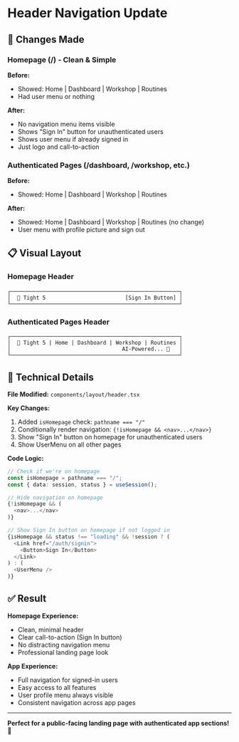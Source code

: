 # Header Navigation Update

## 🎯 Changes Made

### Homepage (/) - Clean & Simple

**Before:**

- Showed: Home | Dashboard | Workshop | Routines
- Had user menu or nothing

**After:**

- No navigation menu items visible
- Shows "Sign In" button for unauthenticated users
- Shows user menu if already signed in
- Just logo and call-to-action

### Authenticated Pages (/dashboard, /workshop, etc.)

**Before:**

- Showed: Home | Dashboard | Workshop | Routines

**After:**

- Showed: Home | Dashboard | Workshop | Routines (no change)
- User menu with profile picture and sign out

## 📋 Visual Layout

### Homepage Header

```
┌─────────────────────────────────────────────────────┐
│  🎤 Tight 5                         [Sign In Button] │
└─────────────────────────────────────────────────────┘
```

### Authenticated Pages Header

```
┌─────────────────────────────────────────────────────┐
│  🎤 Tight 5 | Home | Dashboard | Workshop | Routines │
│                                   AI-Powered... 👤   │
└─────────────────────────────────────────────────────┘
```

## 🔧 Technical Details

**File Modified:** `components/layout/header.tsx`

**Key Changes:**

1. Added `isHomepage` check: `pathname === "/"`
2. Conditionally render navigation: `{!isHomepage && <nav>...</nav>}`
3. Show "Sign In" button on homepage for unauthenticated users
4. Show UserMenu on all other pages

**Code Logic:**

```typescript
// Check if we're on homepage
const isHomepage = pathname === "/";
const { data: session, status } = useSession();

// Hide navigation on homepage
{!isHomepage && (
  <nav>...</nav>
)}

// Show Sign In button on homepage if not logged in
{isHomepage && status !== "loading" && !session ? (
  <Link href="/auth/signin">
    <Button>Sign In</Button>
  </Link>
) : (
  <UserMenu />
)}
```

## ✅ Result

**Homepage Experience:**

- Clean, minimal header
- Clear call-to-action (Sign In button)
- No distracting navigation menu
- Professional landing page look

**App Experience:**

- Full navigation for signed-in users
- Easy access to all features
- User profile menu always visible
- Consistent navigation across app pages

---

**Perfect for a public-facing landing page with authenticated app sections!** 🎉
